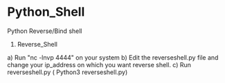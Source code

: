 # Python_Shell
Python Reverse/Bind shell 


1) Reverse_Shell

  a) Run "nc -lnvp 4444" on your system
  b) Edit the reverseshell.py file and change your ip_address on which you want reverse shell.
  c) Run reverseshell.py ( Python3 reverseshell.py)
